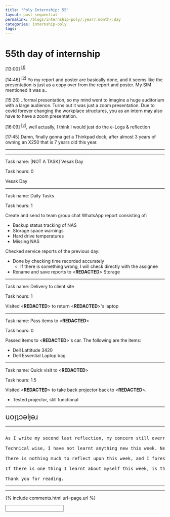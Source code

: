```yaml
---
title: "Poly Internship: 55"
layout: post-sequential
permalink: /blogs/internship-poly/:year/:month/:day
categories: internship-poly
tags: 
---
```

# 55th day of internship

<span class="timestamp">[13:00]</span> <sup><a href="#1">[1]</a></sup>

<span class="timestamp">[14:46]</span> <sup><a href="#2">[2]</a></sup> Yo my report and poster are basically done, and it seems like the presentation is just as a copy over from the report and poster. My SIM mentioned it was a..

<span class="timestamp">[15:26]</span> ..formal presentation, so my mind went to imagine a huge auditorium with a large audience. Turns out it was just a zoom presentation. Due to covid forever changing the workplace structures, you as an intern may also have to have a zoom presentation.

<span class="timestamp">[16:09]</span> <sup><a href="#3">[3]</a></sup>, well actually, I think I would just do the e-Logs & reflection

<span class="timestamp">[17:45]</span> Damn, finally gonna get a Thinkpad dock, after almost 3 years of owning an X250 that is 7 years old this year.

<!--

<span class='disable-selection' ondblclick="this.innerHTML=''">&lt;<b>REDACTED</b>&gt;</span>

-->

---
---

Task name: [NOT A TASK] Vesak Day

Task hours: 0

Vesak Day

---

Task name: Daily Tasks

Task hours: 1

Create and send to team group chat WhatsApp report consisting of:
 - Backup status tracking of NAS
 - Storage space warnings
 - Hard drive temperatures
 - Missing NAS

Checked service reports of the previous day:
 - Done by checking time recorded accurately
    - If there is something wrong, I will check directly with the assignee
 - Rename and save reports to <span class="disable-selection" ondblclick="this.innerHTML='Infospace'">&lt;<b>REDACTED</b>&gt;</span> Storage

--- 

Task name: Delivery to client site

Task hours: 1

Visited <span class='disable-selection' ondblclick="this.innerHTML='TwinGlobal'">&lt;<b>REDACTED</b>&gt;</span> to return <span class='disable-selection' ondblclick="this.innerHTML='Ika'">&lt;<b>REDACTED</b>&gt;</span>'s laptop

---

Task name: Pass items to <span class='disable-selection' ondblclick="this.innerHTML='Mr Alan'">&lt;<b>REDACTED</b>&gt;</span>

Task hours: 0

Passed items to <span class='disable-selection' ondblclick="this.innerHTML='Mr Alan'">&lt;<b>REDACTED</b>&gt;</span>'s car. The following are the items:
* Dell Lattitude 3420
* Dell Essential Laptop bag

---

Task name: Quick visit to <span class='disable-selection' ondblclick="this.innerHTML='ETG'">&lt;<b>REDACTED</b>&gt;</span>

Task hours: 1.5

Visited <span class='disable-selection' ondblclick="this.innerHTML='ETG'">&lt;<b>REDACTED</b>&gt;</span> to take back projector back to <span class='disable-selection' ondblclick="this.innerHTML='InfoSpace Office'">&lt;<b>REDACTED</b>&gt;</span>.
* Tested projector, still functional

---

<span style="font-size: 170%;">uoᴉʇɔǝlɟǝɹ</span>

---
---

<pre>
As I write my second last reflection, my concern still overrides my ability to think. Even though I have done my final report & poster, my nerves still stand at end over the final presentation, and the final five days of my internship. I am not sure what to say about it, besides learning to keep myself calm and do what needs to be done, like this e-Logs and reflection for example. 

Technical wise, I have not learnt anything new this week. Nevertheless, I have taken the time to look through the work PC and the office to ensure everything is set alright for the next intern. 

There is nothing much to reflect upon this week, and I foresee that I would not reflect much next week either, unless I learn a new skill by chance. That would be fine by me, however, as it really spices up the day.

If there is one thing I learnt about myself this week, is that I should accept any accommodations that any school, organization or community gives me. All my appreciation and final details can be found in the final report.

Thank you for reading.
</pre>


---
---

<!--

<span class='disable-selection' ondblclick="this.innerHTML=''">&lt;<b>REDACTED</b>&gt;</span>

-->



{% include comments.html url=page.url %}

<input id="password-input" type="password" class="text-secret" onkeyup="unlock()">

<span class="disable-selection" id="truth" style="display:none;"><sup id="1">[1]</sup> I have been hit by an epiphany. I have meltdowns when things change drastically or if something isn't normal. That first day, all the way back from [7 March](https://arifhamed.com/blogs/internship-poly/2022/03/07), the reason why I was so sad is because it was a huge change. It was a change from something that I was comfortable with, to something I didn't look forward to. That was the first meltdown I ever had. I tried to mask when those kinds of emotions come, but the influx of emotions that day was overwhelming. It all makes sense<br><br>it all makes sense<br>it all makes sense<br>ever since i've been unmasking myself, everything seems to make sense now, everything about myself.<br><br>my life has never been better. thank you God.<br><br><sup id="2">[2]</sup> i bought this cool pin from the local "happy pin shop", for the 57th day of my internship.<br><br><sup id="3">[3]</sup> My mind keeps on stalling today. I have different processes in my mind and it tries to reign for power and land in my brain. This causes my initiative processes to step down, leaving me to look like i'm in another world<br><br>welp, now that I recognize that problem, time to finish my presentation slides.</span>
